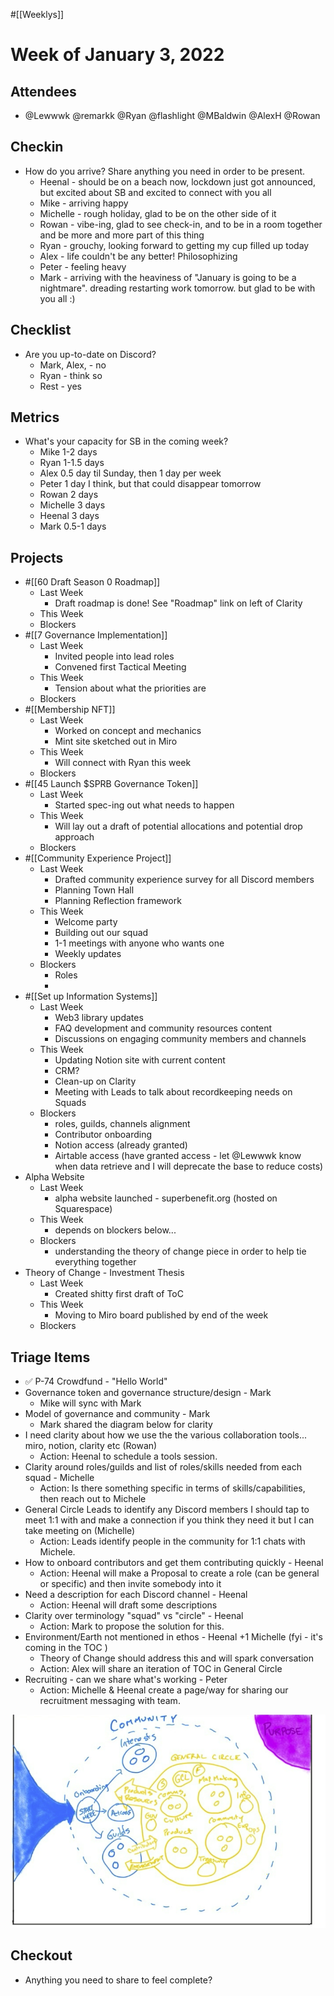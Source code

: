 #[[Weeklys]] 
# Week of January 3, 2022
## Attendees

- @Lewwwk @remarkk @Ryan  @flashlight @MBaldwin @AlexH @Rowan  

## Checkin
- How do you arrive? Share anything you need in order to be present.
	- Heenal - should be on a beach now, lockdown just got announced, but excited about SB and excited to connect with you all
	- Mike - arriving happy
	- Michelle - rough holiday, glad to be on the other side of it
	- Rowan - vibe-ing, glad to see check-in, and to be in a room together and be more and more part of this thing
	- Ryan - grouchy, looking forward to getting my cup filled up today
	- Alex - life couldn't be any better! Philosophizing
	- Peter - feeling heavy
	- Mark - arriving with the heaviness of "January is going to be a nightmare". dreading restarting work tomorrow. but glad to be with you all :)

## Checklist
- Are you up-to-date on Discord?
	- Mark, Alex, - no
	- Ryan - think so
	- Rest - yes

## Metrics
- What's your capacity for SB in the coming week?
	- Mike 1-2 days
	- Ryan 1-1.5 days
	- Alex 0.5 day til Sunday, then 1 day per week
	- Peter 1 day I think, but that could disappear tomorrow
	- Rowan 2 days
	- Michelle 3 days
	- Heenal 3 days
	- Mark 0.5-1 days

## Projects
- #[[60 Draft Season 0 Roadmap]]
	- Last Week
		- Draft roadmap is done! See "Roadmap" link on left of Clarity
	- This Week
	- Blockers
- #[[7 Governance Implementation]] 
	- Last Week
		- Invited people into lead roles
		- Convened first Tactical Meeting
	- This Week
		- Tension about what the priorities are
	- Blockers
- #[[Membership NFT]] 
	- Last Week
		- Worked on concept and mechanics
		- Mint site sketched out in Miro
	- This Week
		- Will connect with Ryan this week
	- Blockers
- #[[45 Launch $SPRB Governance Token]] 
	- Last Week
		- Started spec-ing out what needs to happen
	- This Week
		- Will lay out a draft of potential allocations and potential drop approach
	- Blockers
- #[[Community Experience Project]]
	- Last Week
		- Drafted community experience survey for all Discord members
		- Planning Town Hall
		- Planning Reflection framework
	- This Week
		- Welcome party
		- Building out our squad
		- 1-1 meetings with anyone who wants one
		- Weekly updates
	- Blockers
		- Roles
		- 
- #[[Set up Information Systems]] 
	- Last Week
		- Web3 library updates
		- FAQ development and community resources content
		- Discussions on engaging community members and channels
	- This Week
		- Updating Notion site with current content
		- CRM?
		- Clean-up on Clarity
		- Meeting with Leads to talk about recordkeeping needs on Squads
	- Blockers
		- roles, guilds, channels alignment
		- Contributor onboarding
		- Notion access (already granted)
		- Airtable access (have granted access - let @Lewwwk know when data retrieve and I will deprecate the base to reduce costs)
- Alpha Website
	- Last Week
		- alpha website launched - superbenefit.org (hosted on Squarespace)
	- This Week
		- depends on blockers below...
	- Blockers
		- understanding the theory of change piece in order to help tie everything together
- Theory of Change - Investment Thesis
	- Last Week
		- Created shitty first draft of ToC
	- This Week
		- Moving to Miro board published by end of the week
	- Blockers

## Triage Items
- ✅ P-74 Crowdfund - "Hello World"
- Governance token and governance structure/design - Mark
	- Mike will sync with Mark
- Model of governance and community - Mark
	- Mark shared the diagram below for clarity
- I need clarity about how we use the the various collaboration tools... miro, notion, clarity etc (Rowan)
	- Action: Heenal to schedule a tools session.
- Clarity around roles/guilds and list of roles/skills needed from each squad - Michelle 
	- Action: Is there something specific in terms of skills/capabilities, then reach out to Michele
- General Circle Leads to identify any Discord members I should tap to meet 1:1 with and make a connection if you think they need it but I can take meeting on (Michelle)
	- Action: Leads identify people in the community for 1:1 chats with Michele.
- How to onboard contributors and get them contributing quickly - Heenal
	- Action: Heenal will make a Proposal to create a role (can be general or specific) and then invite somebody into it
- Need a description for each Discord channel - Heenal
	- Action: Heenal will draft some descriptions
- Clarity over terminology "squad" vs "circle" - Heenal
	- Action:  Mark to propose the solution for this.
- Environment/Earth not mentioned in ethos - Heenal +1 Michelle (fyi - it's coming in the TOC )
	-  Theory of Change should address this and will spark conversation
	- Action: Alex will share an iteration of TOC in General Circle
- Recruiting - can we share what's working - Peter
	- Action: Michelle & Heenal create a page/way for sharing our recruitment messaging with team.


![image.png](attachments/5244e6eb-3f6a-4f3e-83e2-89a09cbc5607.png)
## Checkout
- Anything you need to share to feel complete?



